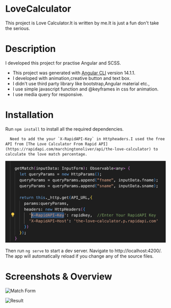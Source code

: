 # LoveCalculator

This project is Love Calculator.It is written by me.It is just a fun don't take the serious.

# Description
I developed this project for practise Angular and SCSS.
- This project was generated with [Angular CLI](https://github.com/angular/angular-cli) version 14.1.1.
- I developed with animation,creative button and text box.
- I didn't use third party library like bootstrap,Angular material etc.,
- I use simple javascript function and @keyframes in css for animation.
- I use media query for responsive.

# Installation

Run `npm install` to install all the required dependencies.

```
  Need to add the your `X-RapidAPI-Key` in Httpheaders.I used the free API from [The Love Calculator From Rapid API](https://rapidapi.com/marchingtonoliver/api/the-love-calculator) to calculate the love match percentage.
```
![Result](https://github.com/Junejune95/Angular_LoveCalculator/blob/main/src/assets/images/rapid-api.png)

Then run `ng serve` to start a dev server. Navigate to http://localhost:4200/. The app will automatically reload if you change any of the source files.

# Screenshots & Overview

![Match Form](https://github.com/Junejune95/Angular_LoveCalculator/blob/main/src/assets/images/love-calculate.gif)

![Result](https://github.com/Junejune95/Angular_LoveCalculator/blob/main/src/assets/images/match-form.gif)






